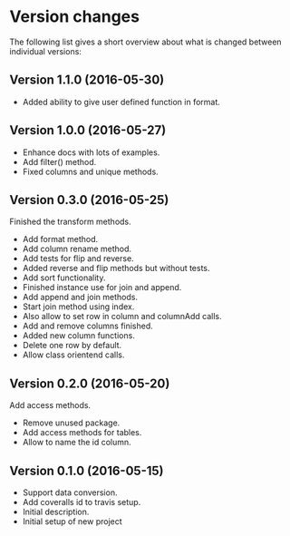 Version changes
=================================================

The following list gives a short overview about what is changed between
individual versions:

Version 1.1.0 (2016-05-30)
-------------------------------------------------
- Added ability to give user defined function in format.

Version 1.0.0 (2016-05-27)
-------------------------------------------------
- Enhance docs with lots of examples.
- Add filter() method.
- Fixed columns and unique methods.

Version 0.3.0 (2016-05-25)
-------------------------------------------------
Finished the transform methods.

- Add format method.
- Add column rename method.
- Add tests for flip and reverse.
- Added reverse and flip methods but without tests.
- Add sort functionality.
- Finished instance use for join and append.
- Add append and join methods.
- Start join method using index.
- Also allow to set row in column  and columnAdd calls.
- Add and remove columns finished.
- Added new column functions.
- Delete one row by default.
- Allow class orientend calls.

Version 0.2.0 (2016-05-20)
-------------------------------------------------
Add access methods.

- Remove unused package.
- Add access methods for tables.
- Allow to name the id column.

Version 0.1.0 (2016-05-15)
-------------------------------------------------
- Support data conversion.
- Add coveralls id to travis setup.
- Initial description.
- Initial setup of new project
